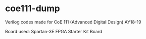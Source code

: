 # coe111-dump
Verilog codes made for CoE 111 (Advanced Digital Design) AY18-19

Board used: Spartan-3E FPGA Starter Kit Board
